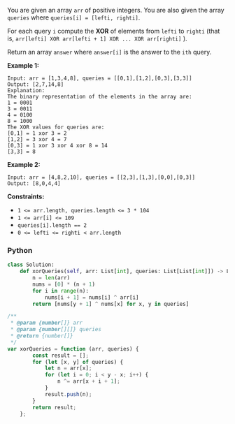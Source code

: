 You are given an array  `arr`  of positive integers. You are also given the array  `queries`
where  `queries[i] = [lefti, righti]`.

For each query  `i`  compute the  **XOR**  of elements from  `lefti`  to  `righti`  (that
is,  `arr[lefti] XOR arr[lefti + 1] XOR ... XOR arr[righti]`  ).

Return an array  `answer`  where  `answer[i]`  is the answer to the  `ith`  query.

**Example 1:**

```
Input: arr = [1,3,4,8], queries = [[0,1],[1,2],[0,3],[3,3]]
Output: [2,7,14,8] 
Explanation: 
The binary representation of the elements in the array are:
1 = 0001 
3 = 0011 
4 = 0100 
8 = 1000 
The XOR values for queries are:
[0,1] = 1 xor 3 = 2 
[1,2] = 3 xor 4 = 7 
[0,3] = 1 xor 3 xor 4 xor 8 = 14 
[3,3] = 8
```

**Example 2:**

```
Input: arr = [4,8,2,10], queries = [[2,3],[1,3],[0,0],[0,3]]
Output: [8,0,4,4]
```

**Constraints:**

- `1 <= arr.length, queries.length <= 3 * 104`
- `1 <= arr[i] <= 109`
- `queries[i].length == 2`
- `0 <= lefti <= righti < arr.length`

### Python

```python
class Solution:
    def xorQueries(self, arr: List[int], queries: List[List[int]]) -> List[int]:
        n = len(arr)
        nums = [0] * (n + 1)
        for i in range(n):
            nums[i + 1] = nums[i] ^ arr[i]
        return [nums[y + 1] ^ nums[x] for x, y in queries]
```

```js
/**
 * @param {number[]} arr
 * @param {number[][]} queries
 * @return {number[]}
 */
var xorQueries = function (arr, queries) {
        const result = [];
        for (let [x, y] of queries) {
            let n = arr[x];
            for (let i = 0; i < y - x; i++) {
                n ^= arr[x + i + 1];
            }
            result.push(n);
        }
        return result;
    };
```